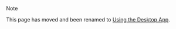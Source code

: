 > [!NOTE]
> This page has moved and been renamed to [Using the Desktop App](/tutorials/desktop-app?id=add-a-context).
